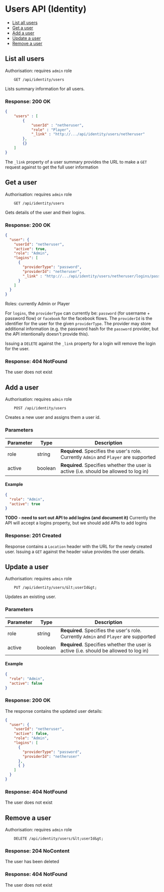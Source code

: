 # Users API (Identity)

* [List all users](#list-all-users)
* [Get a user](#get-a-user)
* [Add a user](#add-a-user)
* [Update a user](#update-a-user)
* [Remove a user](#remove-a-user)

## List all users

Authorisation: requires `admin` role

```
    GET /api/identity/users
```

Lists summary information for all users.


### Response: 200 OK

```json
{
    "users" : [
        {
            "userId" : "netheruser",
            "role" : "Player",
            "_link" : "http://.../api/identity/users/netheruser"
        },
        {}
    ]
}
```

The `_link` property of a user summary provides the URL to make a `GET` request against to get the full user information




## Get a user

Authorisation: requires `admin` role

```
    GET /api/identity/users
```

Gets details of the user and their logins.

### Response: 200 OK

``` json
{
  "user": {
    "userId": "netheruser",
    "active": true,
    "role": "Admin",
    "logins": [
      {
        "providerType": "password",
        "providerId": "netheruser",
        "_link" : "http://.../api/identity/users/netheruser/logins/password/netheruser"
      }
    ]
  }
}
```


Roles: currently Admin or Player

For `logins`, the `providerType` can currently be: `password` (for username + password flow) or `facebook` for the facebook flows. The `providerId` is the identifier for the user for the given `providerType`. The provider may store additional information (e.g. the password hash for the `password` provider, but the API intentionally doesn't provide this).

Issuing a `DELETE` against the `_link` property for a login will remove the login for the user.

### Response: 404 NotFound
The user does not exist


## Add a user

Authorisation: requires `admin` role

```
    POST /api/identity/users
```

Creates a new user and assigns them a user id.

### Parameters
Parameter | Type | Description
----------|------|------------
role | string | **Required**. Specifies the user's role. Currently `Admin` and `Player` are supported
active | boolean | **Required**. Specifies whether the user is active (i.e. should be allowed to log in)



#### Example

```json
{
  "role": "Admin",
  "active": true
}
```

**TODO - need to sort out API to add logins (and document it)** Currently the API will accept a logins property, but we should add APIs to add logins

### Response: 201 Created

Response contains a `Location` header with the URL for the newly created user. Issuing a `GET` against the header value provides the user details.




## Update a user

Authorisation: requires `admin` role

```
    PUT /api/identity/users/&lt;userId&gt;
```

Updates an existing user.

### Parameters
Parameter | Type | Description
----------|------|------------
role | string | **Required**. Specifies the user's role. Currently `Admin` and `Player` are supported
active | boolean | **Required**. Specifies whether the user is active (i.e. should be allowed to log in)



#### Example

```json
{
  "role": "Admin",
  "active": false
}
```


### Response: 200 OK

The response contains the updated user details:

``` json
{
  "user": {
    "userId": "netheruser",
    "active": false,
    "role": "Admin",
    "logins": [
      {
        "providerType": "password",
        "providerId": "netheruser"
      },
      { }
    ]
  }
}
```

### Response: 404 NotFound
The user does not exist



## Remove a user

Authorisation: requires `admin` role

```
    DELETE /api/identity/users/&lt;userId&gt;
```

### Response: 204 NoContent

The user has been deleted

### Response: 404 NotFound
The user does not exist